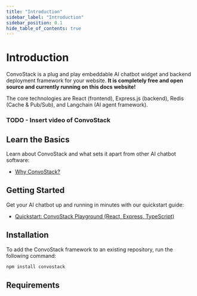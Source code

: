 ```yaml
---
title: "Introduction"
sidebar_label: "Introduction"
sidebar_position: 0.1
hide_table_of_contents: true
---
```


# Introduction

ConvoStack is a plug and play embeddable AI chatbot widget and backend deployment framework for your website. **It is completely free and open source and currently running on this docs website!**

The core technologies are React (frontend), Express.js (backend), Redis (Cache & Pub/Sub), and Langchain (AI agent framework).

### TODO - Insert video of ConvoStack

## Learn the Basics

Learn about ConvoStack and what sets it apart from other AI chatbot software:

- [Why ConvoStack?](./the-basics)

## Getting Started

Get your AI chatbot up and running in minutes with our quickstart guide:

- [Quickstart: ConvoStack Playground (React, Express, TypeScript)](./getting-started/quickstart-react-express-playground)

## Installation

To add the ConvoStack framework to an existing repository, run the following command:

```bash
npm install convostack
```

## Requirements
